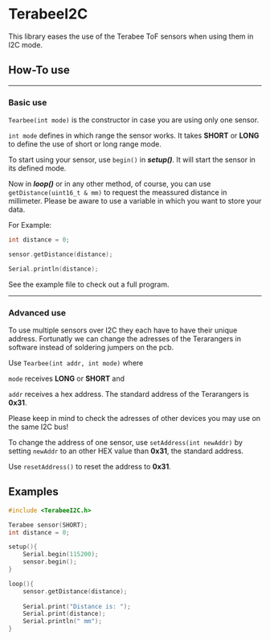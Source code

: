 # TerabeeI2C
This library eases the use of the Terabee ToF sensors when using them in I2C mode.

## How-To use
---
 
 ### Basic use
 `Tearbee(int mode)` is the constructor in case you are using only one sensor.

 `int mode` defines in which range the sensor works. It takes **SHORT** or **LONG** to define the use of short or long range mode.

 To start using your sensor, use `begin()` in ***setup()***. It will start the sensor in its defined mode.

 Now in ***loop()*** or in any other method, of course, you can use `getDistance(uint16_t & mm)` to request the meassured distance in millimeter. Please be aware to use a variable in which you want to store your data.

 For Example:
 ```C++
 int distance = 0;

 sensor.getDistance(distance);

 Serial.println(distance);
 ````

See the example file to check out a full program.

---
### Advanced use
 
 To use multiple sensors over I2C they each have to have their unique address. Fortunatly we can change the adresses of the Terarangers in software instead of soldering jumpers on the pcb.
 
 Use `Tearbee(int addr, int mode)` where 
 
`mode` receives **LONG** or **SHORT**  and 

 `addr` receives a hex address.
 The standard address of the Terarangers is **0x31**.

 Please keep in mind to check the adresses of other devices you may use on the same I2C bus!

 To change the address of one sensor, use `setAddress(int newAddr)` by setting ```newAddr``` to an other HEX value than **0x31**, the standard address.

Use `resetAddress()` to reset the address to **0x31**.

## Examples

```C++
#include <TerabeeI2C.h>

Terabee sensor(SHORT);
int distance = 0;

setup(){
    Serial.begin(115200);
    sensor.begin();
}

loop(){
    sensor.getDistance(distance);
    
    Serial.print("Distance is: ");
    Serial.print(distance);
    Serial.println(" mm");
}
```